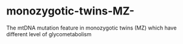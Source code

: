 # monozygotic-twins-MZ-
The mtDNA mutation feature in monozygotic twins (MZ) which have different level of glycometabolism
